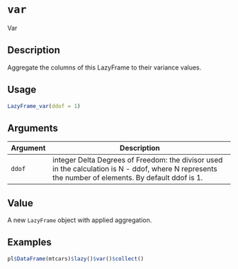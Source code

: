 # `var`

Var

## Description

Aggregate the columns of this LazyFrame to their variance values.

## Usage

```r
LazyFrame_var(ddof = 1)
```

## Arguments

| Argument | Description                                                                                                                                         | 
| -------- | --------------------------------------------------------------------------------------------------------------------------------------------------- |
| `ddof`         | integer Delta Degrees of Freedom: the divisor used in the calculation is N - ddof, where N represents the number of elements. By default ddof is 1. | 

## Value

A new `LazyFrame` object with applied aggregation.

## Examples

```r
pl$DataFrame(mtcars)$lazy()$var()$collect()
```


